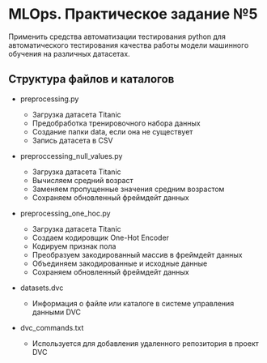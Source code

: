 # MLOps. Практическое задание №5

Применить средства автоматизации тестирования python для автоматического тестирования качества работы модели машинного обучения на различных датасетах.


## Структура файлов и каталогов

- preprocessing.py
   - Загрузка датасета Titanic
   - Предобработка тренировочного набора данных
   - Создание папки data, если она не существует
   - Запись датасета в CSV

- preproccessing_null_values.py
   - Загрузка датасета Titanic
   - Вычисляем средний возраст
   - Заменяем пропущенные значения средним возрастом
   - Сохраняем обновленный фреймдейт данных
   
- preprocessing_one_hoc.py   
   - Загрузка датасета Titanic
   - Создаем кодировщик One-Hot Encoder
   - Кодируем признак пола
   - Преобразуем закодированный массив в фреймдейт данных
   - Объединяем закодированные и исходные данные
   - Сохраняем обновленный фреймдейт данных
     
- datasets.dvc
   - Информация о файле или каталоге в системе управления данными DVC

- dvc_commands.txt
   - Используется для добавления удаленного репозитория в проект DVC


